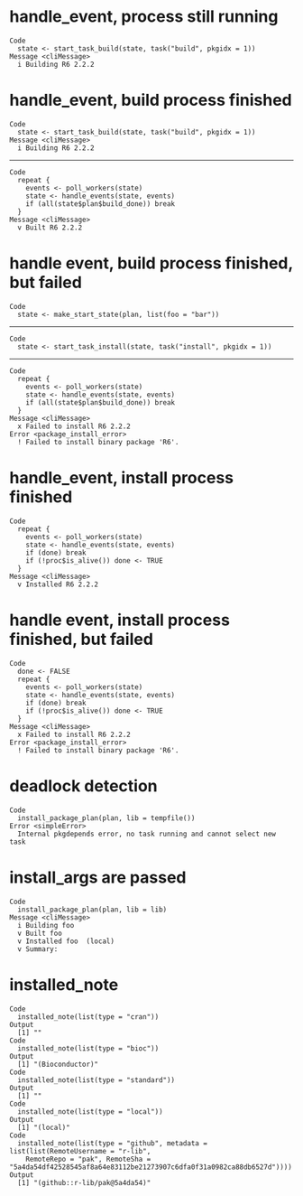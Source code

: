 # handle_event, process still running

    Code
      state <- start_task_build(state, task("build", pkgidx = 1))
    Message <cliMessage>
      i Building R6 2.2.2

# handle_event, build process finished

    Code
      state <- start_task_build(state, task("build", pkgidx = 1))
    Message <cliMessage>
      i Building R6 2.2.2

---

    Code
      repeat {
        events <- poll_workers(state)
        state <- handle_events(state, events)
        if (all(state$plan$build_done)) break
      }
    Message <cliMessage>
      v Built R6 2.2.2

# handle event, build process finished, but failed

    Code
      state <- make_start_state(plan, list(foo = "bar"))

---

    Code
      state <- start_task_install(state, task("install", pkgidx = 1))

---

    Code
      repeat {
        events <- poll_workers(state)
        state <- handle_events(state, events)
        if (all(state$plan$build_done)) break
      }
    Message <cliMessage>
      x Failed to install R6 2.2.2
    Error <package_install_error>
      ! Failed to install binary package 'R6'.

# handle_event, install process finished

    Code
      repeat {
        events <- poll_workers(state)
        state <- handle_events(state, events)
        if (done) break
        if (!proc$is_alive()) done <- TRUE
      }
    Message <cliMessage>
      v Installed R6 2.2.2 

# handle event, install process finished, but failed

    Code
      done <- FALSE
      repeat {
        events <- poll_workers(state)
        state <- handle_events(state, events)
        if (done) break
        if (!proc$is_alive()) done <- TRUE
      }
    Message <cliMessage>
      x Failed to install R6 2.2.2
    Error <package_install_error>
      ! Failed to install binary package 'R6'.

# deadlock detection

    Code
      install_package_plan(plan, lib = tempfile())
    Error <simpleError>
      Internal pkgdepends error, no task running and cannot select new task

# install_args are passed

    Code
      install_package_plan(plan, lib = lib)
    Message <cliMessage>
      i Building foo 
      v Built foo 
      v Installed foo  (local)
      v Summary:

# installed_note

    Code
      installed_note(list(type = "cran"))
    Output
      [1] ""
    Code
      installed_note(list(type = "bioc"))
    Output
      [1] "(Bioconductor)"
    Code
      installed_note(list(type = "standard"))
    Output
      [1] ""
    Code
      installed_note(list(type = "local"))
    Output
      [1] "(local)"
    Code
      installed_note(list(type = "github", metadata = list(list(RemoteUsername = "r-lib",
        RemoteRepo = "pak", RemoteSha = "5a4da54df42528545af8a64e83112be21273907c6dfa0f31a0982ca88db6527d"))))
    Output
      [1] "(github::r-lib/pak@5a4da54)"

